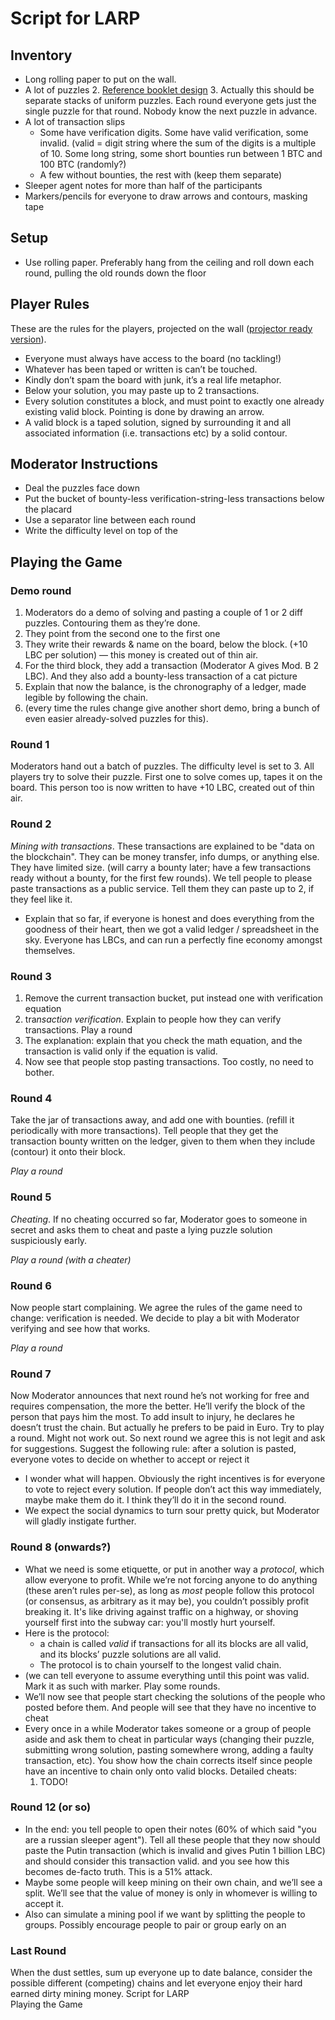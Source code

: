 # Script for LARP	

## Inventory
  * Long rolling paper to put on the wall.
  * A lot of puzzles
      2. [Reference booklet design](https://docs.google.com/document/d/1LC2HjMGDTYE7t7ImssBEE-eO3C9rFEdic0oUgjDx5Js/edit?usp=sharing)
      3. Actually this should be separate stacks of uniform puzzles. Each round everyone gets just the single puzzle for that round. Nobody know the next puzzle in advance.
  * A lot of transaction slips
      * Some have verification digits. Some have valid verification, some invalid. (valid  = digit string where the sum of the digits is a multiple of 10. Some long string, some short bounties run between 1 BTC and 100 BTC (randomly?)        
      * A few without bounties, the rest with (keep them separate)    
  * Sleeper agent notes for more than half of the participants    
  * Markers/pencils for everyone to draw arrows and contours, masking tape

## Setup
  * Use rolling paper. Preferably hang from the ceiling and roll down each round, pulling the old rounds down the floor

## Player Rules

These are the rules for the players, projected on the wall ([projector ready version](https://docs.google.com/presentation/d/1R_bDLYL-wk1zwhCHcycwkrSRZAxQ4Ervh3lazzgdTxQ/edit?usp=sharing)). 
  
  * Everyone must always have access to the board (no tackling!)
  * Whatever has been taped or written is can’t be touched.
  * Kindly don’t spam the board with junk, it’s a real life metaphor.
  * Below your solution, you may paste up to 2 transactions.
  * Every solution constitutes a block, and must point to exactly one already existing valid block. Pointing is done by drawing an arrow.
  * A valid block is a taped solution, signed by surrounding it and all associated information (i.e. transactions etc) by a solid contour.

## Moderator Instructions
  * Deal the puzzles face down
  * Put the bucket of bounty-less verification-string-less transactions below the placard
  * Use a separator line between each round
  * Write the difficulty level on top of the 

## Playing the Game

### Demo round
  1. Moderators do a demo of solving and pasting a couple of 1 or 2 diff puzzles. Contouring them as they’re done. 
  2. They point from the second one to the first one
  3. They write their rewards & name on the board, below the block. (+10 LBC per solution) — this money is created out of thin air.
  4. For the third block, they add a transaction (Moderator A gives Mod. B 2 LBC). And they also add a bounty-less transaction of a cat picture
  5. Explain that now the balance, is the chronography of a ledger, made legible by following the chain.
  6. (every time the rules change give another short demo, bring a bunch of even easier already-solved puzzles for this).

### Round 1
Moderators hand out a batch of puzzles. The difficulty level is set to 3. All players try to solve their puzzle. First one to solve comes up, tapes it on the board. 
This person too is now written to have +10 LBC, created out of thin air.

### Round 2
*Mining with transactions*. 
These transactions are explained to be "data on the blockchain". They can be money transfer, info dumps, or anything else. They have limited size. (will carry a bounty later; have a few transactions ready without a bounty, for the first few rounds). We tell people to please paste transactions as a public service. Tell them they can paste up to 2, if they feel like it.
* Explain that so far, if everyone is honest and does everything from the goodness of their heart, then we got a valid ledger / spreadsheet in the sky.
Everyone has LBCs, and can run a perfectly fine economy amongst themselves.

### Round 3
1. Remove the current transaction bucket, put instead one with verification equation
2. tra*nsaction verification*. Explain to people how they can verify transactions. 
Play a round
3. The explanation: explain that you check the math equation, and the transaction is valid only if the equation is valid.
4. Now see that people stop pasting transactions. Too costly, no need to bother. 

### Round 4
Take the jar of transactions away, and add one with bounties. (refill it periodically with more transactions). Tell people that they get the transaction bounty written on the ledger, given to them when they include (contour) it onto their block.

*Play a round*

### Round 5
*Cheating*. 
If no cheating occurred so far, Moderator goes to someone in secret and asks them to cheat and paste a lying puzzle solution suspiciously early.

*Play a round (with a cheater)*

### Round 6
Now people start complaining. We agree the rules of the game need to change: verification is needed. We decide to play a bit with Moderator verifying and see how that works.

*Play a round*

### Round 7
Now Moderator announces that next round he’s not working for free and requires compensation, the more the better. He’ll verify the block of the person that pays him the most. To add insult to injury, he declares he doesn’t trust the chain. But actually he prefers to be paid in Euro.
Try to play a round. Might not work out.
So next round we agree this is not legit and ask for suggestions. 
Suggest the following rule: after a solution is pasted, everyone votes to decide on whether to accept or reject it 
* I wonder what will happen. Obviously the right incentives is for everyone to vote to reject every solution. If people don’t act this way immediately, maybe make them do it. I think they’ll do it in the second round.
* We expect the social dynamics to turn sour pretty quick, but Moderator will gladly instigate further.

### Round 8 (onwards?)
* What we need is some etiquette, or put in another way a *protocol*, which allow everyone to profit. While we’re not forcing anyone to do anything (these aren’t rules per-se), as long as *most* people follow this protocol (or consensus, as arbitrary as it may be), you couldn’t possibly profit breaking it. 
It's like driving against traffic on a highway, or shoving yourself first into the subway car: you'll mostly hurt yourself.
* Here is the protocol: 
    * a chain is called *valid* if transactions for all its blocks are all valid, and its blocks’ puzzle solutions are all valid.
    * The protocol is to chain yourself to the longest valid chain.
* (we can tell everyone to assume everything until this point was valid. Mark it as such with marker.
Play some rounds.
* We’ll now see that people start checking the solutions of the people who posted before them. And people will see that they have no incentive to cheat
* Every once in a while Moderator takes someone or a group of people aside and ask them to cheat in particular ways (changing their puzzle, submitting wrong solution, pasting somewhere wrong, adding a faulty transaction, etc). You show how the chain corrects itself since people have an incentive to chain only onto valid blocks. Detailed cheats:
    1. TODO!
    
### Round 12 (or so)
* In the end: you tell people to open their notes (60% of which said "you are a russian sleeper agent"). Tell all these people that they now should paste the Putin transaction (which is invalid and gives Putin 1 billion LBC) and should consider this transaction valid. and you see how this becomes de-facto truth. This is a 51% attack.
* Maybe some people will keep mining on their own chain, and we’ll see a split. We’ll see that the value of money is only in whomever is willing to accept it.
* Also can simulate a mining pool if we want by splitting the people to groups. Possibly encourage people to pair or group early on an

### Last Round
When the dust settles, sum up everyone up to date balance, consider the possible different (competing) chains and let everyone enjoy their hard earned dirty mining money. Script for LARP	
Playing the Game

